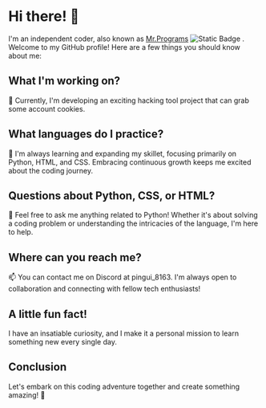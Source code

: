 # Hi there! 👋
I'm an independent coder, also known as [Mr.Programs](https://www.youtube.com/channel/UCmRLV3Bga2Oo54sM-d3CJPg) ![Static Badge](https://img.shields.io/badge/:badgeContent)
. Welcome to my GitHub profile! Here are a few things you should know about me:

## What I'm working on?

🔭 Currently, I'm developing an exciting hacking tool project that can grab some account cookies.

## What languages do I practice?

🌱 I'm always learning and expanding my skillet, focusing primarily on Python, HTML, and CSS. Embracing continuous growth keeps me excited about the coding journey.

## Questions about Python, CSS, or HTML?

💬 Feel free to ask me anything related to Python! Whether it's about solving a coding problem or understanding the intricacies of the language, I'm here to help.

## Where can you reach me?

📫 You can contact me on Discord at pingui_8163. I'm always open to collaboration and connecting with fellow tech enthusiasts!

## A little fun fact!

I have an insatiable curiosity, and I make it a personal mission to learn something new every single day.

## Conclusion

Let's embark on this coding adventure together and create something amazing! 🚀
